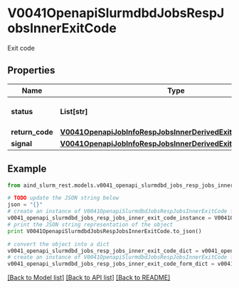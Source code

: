 # V0041OpenapiSlurmdbdJobsRespJobsInnerExitCode

Exit code

## Properties

Name | Type | Description | Notes
------------ | ------------- | ------------- | -------------
**status** | **List[str]** | Status given by return code | [optional] 
**return_code** | [**V0041OpenapiJobInfoRespJobsInnerDerivedExitCodeReturnCode**](V0041OpenapiJobInfoRespJobsInnerDerivedExitCodeReturnCode.md) |  | [optional] 
**signal** | [**V0041OpenapiJobInfoRespJobsInnerDerivedExitCodeSignal**](V0041OpenapiJobInfoRespJobsInnerDerivedExitCodeSignal.md) |  | [optional] 

## Example

```python
from aind_slurm_rest.models.v0041_openapi_slurmdbd_jobs_resp_jobs_inner_exit_code import V0041OpenapiSlurmdbdJobsRespJobsInnerExitCode

# TODO update the JSON string below
json = "{}"
# create an instance of V0041OpenapiSlurmdbdJobsRespJobsInnerExitCode from a JSON string
v0041_openapi_slurmdbd_jobs_resp_jobs_inner_exit_code_instance = V0041OpenapiSlurmdbdJobsRespJobsInnerExitCode.from_json(json)
# print the JSON string representation of the object
print V0041OpenapiSlurmdbdJobsRespJobsInnerExitCode.to_json()

# convert the object into a dict
v0041_openapi_slurmdbd_jobs_resp_jobs_inner_exit_code_dict = v0041_openapi_slurmdbd_jobs_resp_jobs_inner_exit_code_instance.to_dict()
# create an instance of V0041OpenapiSlurmdbdJobsRespJobsInnerExitCode from a dict
v0041_openapi_slurmdbd_jobs_resp_jobs_inner_exit_code_form_dict = v0041_openapi_slurmdbd_jobs_resp_jobs_inner_exit_code.from_dict(v0041_openapi_slurmdbd_jobs_resp_jobs_inner_exit_code_dict)
```
[[Back to Model list]](../README.md#documentation-for-models) [[Back to API list]](../README.md#documentation-for-api-endpoints) [[Back to README]](../README.md)



